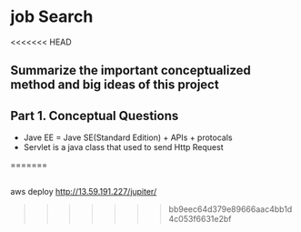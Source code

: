 # job Search 

<<<<<<< HEAD
## Summarize the important conceptualized method and big ideas of this project


## Part 1. Conceptual Questions

<ul> 
	<li> Jave EE  = Jave SE(Standard Edition) + APIs + protocals </li>
	<li>  Servlet is a java class that used to send Http Request </li>
</ul>
 
=======
## 
aws deploy
 http://13.59.191.227/jupiter/ 
>>>>>>> bb9eec64d379e89666aac4bb1d4c053f6631e2bf
